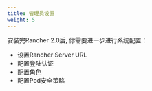 ```yaml
---
title: 管理员设置
weight: 5
---
```


安装完Rancher 2.0后, 你需要进一步进行系统配置：

- 设置Rancher Server URL
- 配置登陆认证
- 配置角色
- 配置Pod安全策略
